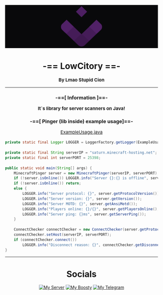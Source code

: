 <img src="https://raw.githubusercontent.com/Delta-Factory/.github/refs/heads/main/profile/img/Project_Void.png" alt="Project~Void background">

<H1 align="center">-== LowCitory ==-</H1>

<p align="center" style="font-size: 15px">
    <b>
   		By Lmao Stupid Cion
    </b>
</p>

---

<H3 align="center">-==[ Information ]==-</H3>

<p align="center" style="font-size: 15px">
    <b>
		It`s library for server scanners on Java!
	</b>
</p>

<H3 align="center">-==[ Pinger (lib inside) example usage]==-</H3>

<p align="center" style="font-size: 15px">
	<a href="src/main/java/low/citory/ExampleUsage.java">ExampleUsage.java</a>
</p>

```java
private static final Logger LOGGER = LoggerFactory.getLogger(ExampleUsage.class);

private static final String serverIP = "saturn.minecraft-hosting.net";
private static final int serverPORT = 25398;

public static void main(String[] args) {
	MinecraftPinger server = new MinecraftPinger(serverIP, serverPORT);
	if (!server.isOnline()) LOGGER.info("Server {}:{} is offline", serverIP, serverPORT);
	if (!server.isOnline()) return;
	else {
		LOGGER.info("Server protocol: {}", server.getProtocolVersion());
		LOGGER.info("Server version: {}", server.getVersion());
		LOGGER.info("Server MOTD: {}", server.getAnsiMotd());
		LOGGER.info("Players online: {}/{}", server.getPlayersOnline(), server.getMaxPlayers());
		LOGGER.info("Server ping: {}ms", server.getServerPing());
	}

	ConnectChecker connectChecker = new ConnectChecker(server.getProtocolVersion());
	connectChecker.setHost(serverIP, serverPORT);
	if (connectChecker.connect())
		LOGGER.info("Disconnect reason: {}", connectChecker.getDisconnectReason());
}
```

---
<H1 align="center">Socials</H1>

<p align="center">
  <a href="https://discord.gg/MEBkvJbe4P" target="_blank">
    <img alt="My Server" src="https://img.shields.io/badge/P._Violette-white?style=for-the-badge&logo=discord&logoColor=white&logoSize=64&label=%20&labelColor=5c32a8&color=242323&link=https%3A%2F%2Fdiscord.gg%2FMEBkvJbe4P"></a>
  <a href="https://boosty.to/nionim" target="_blank">
    <img alt="My Boosty" src="https://img.shields.io/badge/DeltaCion-white?style=for-the-badge&logo=boosty&logoColor=white&logoSize=64&label=%20&labelColor=ed7315&color=242323&link=https%3A%2F%2Fboosty.to%2Fnionim"></a>
  <a href="https://t.me/projectviolette" target="_blank">
    <img alt="My Telegram" src="https://img.shields.io/badge/P._Violette-white?style=for-the-badge&logo=telegram&logoColor=white&logoSize=64&label=%20&labelColor=00aeff&color=242323&link=https%3A%2F%2Ft.me%2Fprojectviolette"></a>
</p>

